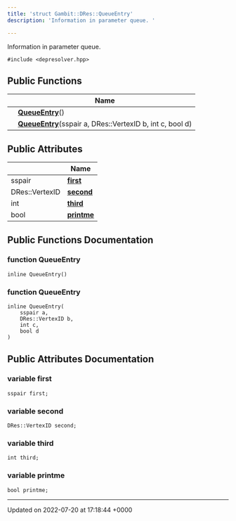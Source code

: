 ```yaml
---
title: 'struct Gambit::DRes::QueueEntry'
description: 'Information in parameter queue. '

---
```









Information in parameter queue. 


`#include <depresolver.hpp>`

## Public Functions

|                | Name           |
| -------------- | -------------- |
| | **[QueueEntry](/documentation/code/classes/structgambit_1_1dres_1_1queueentry/#function-queueentry)**() |
| | **[QueueEntry](/documentation/code/classes/structgambit_1_1dres_1_1queueentry/#function-queueentry)**(sspair a, DRes::VertexID b, int c, bool d) |

## Public Attributes

|                | Name           |
| -------------- | -------------- |
| sspair | **[first](/documentation/code/classes/structgambit_1_1dres_1_1queueentry/#variable-first)**  |
| DRes::VertexID | **[second](/documentation/code/classes/structgambit_1_1dres_1_1queueentry/#variable-second)**  |
| int | **[third](/documentation/code/classes/structgambit_1_1dres_1_1queueentry/#variable-third)**  |
| bool | **[printme](/documentation/code/classes/structgambit_1_1dres_1_1queueentry/#variable-printme)**  |

## Public Functions Documentation

### function QueueEntry

```
inline QueueEntry()
```


### function QueueEntry

```
inline QueueEntry(
    sspair a,
    DRes::VertexID b,
    int c,
    bool d
)
```


## Public Attributes Documentation

### variable first

```
sspair first;
```


### variable second

```
DRes::VertexID second;
```


### variable third

```
int third;
```


### variable printme

```
bool printme;
```


-------------------------------

Updated on 2022-07-20 at 17:18:44 +0000